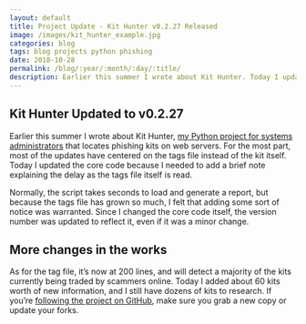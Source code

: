 ```yaml
---
layout: default
title: Project Update - Kit Hunter v0.2.27 Released
image: /images/kit_hunter_example.jpg
categories: blog
tags: blog projects python phishing
date: 2018-10-28
permalink: /blog/:year/:month/:day/:title/
description: Earlier this summer I wrote about Kit Hunter. Today I updated the core code because I needed to add a brief note explaining the delay as the tags file itself is read.
---
```


## Kit Hunter Updated to v0.2.27

Earlier this summer I wrote about Kit Hunter, [my Python project for systems administrators][1] that locates phishing kits on web servers. For the most part, most of the updates have centered on the tags file instead of the kit itself. Today I updated the core code because I needed to add a brief note explaining the delay as the tags file itself is read.

Normally, the script takes seconds to load and generate a report, but because the tags file has grown so much, I felt that adding some sort of notice was warranted. Since I changed the core code itself, the version number was updated to reflect it, even if it was a minor change.

## More changes in the works

As for the tag file, it’s now at 200 lines, and will detect a majority of the kits currently being traded by scammers online. Today I added about 60 kits worth of new information, and I still have dozens of kits to research. If you’re [following the project on GitHub][2], make sure you grab a new copy or update your forks.

[1]:/data/2018/08/03/learning-python-the-hard-way-kit-hunter-project/

[2]:https://github.com/SteveD3/kit_hunter
